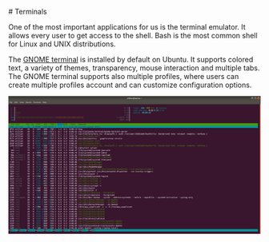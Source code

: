 # Terminals

One of the most important applications for us is the terminal emulator. It
allows every user to get access to the shell. Bash is the most common shell
for Linux and UNIX distributions.

The [GNOME terminal](https://help.gnome.org/users/gnome-terminal/stable/) is
installed by default on Ubuntu. It supports colored text, a variety of
themes, transparency, mouse interaction and multiple tabs. The GNOME terminal
supports also multiple profiles, where users can create multiple profiles
account and can customize configuration options.

![GNOME Terminal](../images/gnome-terminal.png)
